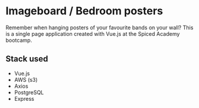 # Imageboard / Bedroom posters
Remember when hanging posters of your favourite bands on your wall?
This is a single page application created with Vue.js at the Spiced Academy bootcamp.

## Stack used
- Vue.js
- AWS (s3)
- Axios
- PostgreSQL
- Express
